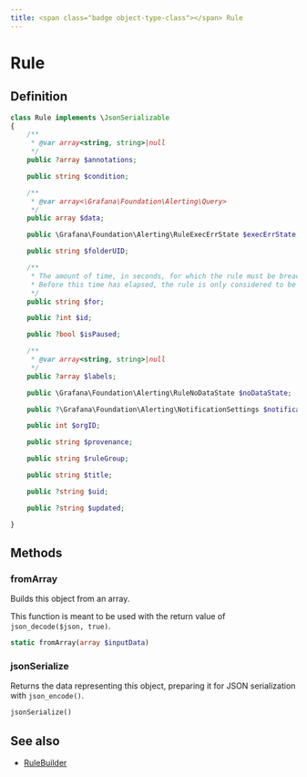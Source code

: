 ```yaml
---
title: <span class="badge object-type-class"></span> Rule
---
```

# <span class="badge object-type-class"></span> Rule

## Definition

```php
class Rule implements \JsonSerializable
{
    /**
     * @var array<string, string>|null
     */
    public ?array $annotations;

    public string $condition;

    /**
     * @var array<\Grafana\Foundation\Alerting\Query>
     */
    public array $data;

    public \Grafana\Foundation\Alerting\RuleExecErrState $execErrState;

    public string $folderUID;

    /**
     * The amount of time, in seconds, for which the rule must be breached for the rule to be considered to be Firing.
     * Before this time has elapsed, the rule is only considered to be Pending.
     */
    public string $for;

    public ?int $id;

    public ?bool $isPaused;

    /**
     * @var array<string, string>|null
     */
    public ?array $labels;

    public \Grafana\Foundation\Alerting\RuleNoDataState $noDataState;

    public ?\Grafana\Foundation\Alerting\NotificationSettings $notificationSettings;

    public int $orgID;

    public string $provenance;

    public string $ruleGroup;

    public string $title;

    public ?string $uid;

    public ?string $updated;

}
```
## Methods

### <span class="badge object-method"></span> fromArray

Builds this object from an array.

This function is meant to be used with the return value of `json_decode($json, true)`.

```php
static fromArray(array $inputData)
```

### <span class="badge object-method"></span> jsonSerialize

Returns the data representing this object, preparing it for JSON serialization with `json_encode()`.

```php
jsonSerialize()
```

## See also

 * <span class="badge builder"></span> [RuleBuilder](./builder-RuleBuilder.md)
